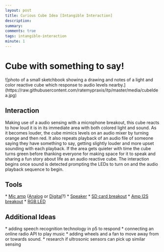 ```yaml
---
layout: post
title: Curious Cube Idea [Intangible Interaction]
description: 
summary: 
comments: true
tags: intangible-interaction
minute: 1
---
```


<h1>Cube with something to say!</h1>
![photo of a small sketchbook showing a drawing and notes of a light and color reactive cube which response to audio levels nearby.](https://raw.githubusercontent.com/ratemypraxis/itp/master/media/cubeIdea.jpg)  
<br>

<h2>Interaction</h2>
Making use of a audio sensing with a microphone breakout, this cube reacts to how loud it is in its immediate area with both colored light and sound. As 
it becomes louder, the cube mimics levels on an audio mixer by turning orange and then red. It also repeats playback of an audio file of someone saying
they have something to say, getting slightly louder and more upset sounding with each playback. If the area gets quieter with time the cube turns green before
thanking everyone for making space for it to speak and sharing a fun story about life as an audio reactive cube. The interaction begins once sound is detected 
prompting the LEDs to turn on and the audio playback sequence to begin. 

<h2> Tools </h2>
* <a href ="https://itp.nyu.edu/er/equipment.php?id=3788&inShop"> Mic amp</a> (<a href ="https://www.adafruit.com/product/2716">Analog</a> or <a href ="https://www.adafruit.com/product/3421">Digital</a>?)
* <a href ="https://www.adafruit.com/product/3968">Speaker</a>
* <a href = "https://itp.nyu.edu/er/equipment.php?model=1214&inShop"> SD card breakout</a>
* <a href ="https://www.adafruit.com/product/3006">Amp I2S breakout</a>
* <a href ="https://www.adafruit.com/product/159">RGB LED</a> 

<h2> Additional Ideas</h2>
* adding speech recognition technology in p5 to respond
* connecting an online radio API to play music 
* adding wheels and a fan to move away from or towards sound. 
* research if ultrosonic sensors can pick up similar sensing

